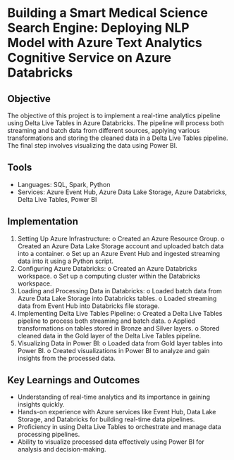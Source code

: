 # Building a Smart Medical Science Search Engine: Deploying NLP Model with Azure Text Analytics Cognitive Service on Azure Databricks

## Objective
The objective of this project is to implement a real-time analytics pipeline using Delta Live Tables in Azure Databricks. The pipeline will process both streaming and batch data from different sources, applying various transformations and storing the cleaned data in a Delta Live Tables pipeline. The final step involves visualizing the data using Power BI.

## Tools
- Languages: SQL, Spark, Python
- Services: Azure Event Hub, Azure Data Lake Storage, Azure Databricks, Delta Live Tables, Power BI

## Implementation
1.	Setting Up Azure Infrastructure:
o	Created an Azure Resource Group.
o	Created an Azure Data Lake Storage account and uploaded batch data into a container.
o	Set up an Azure Event Hub and ingested streaming data into it using a Python script.
2.	Configuring Azure Databricks:
o	Created an Azure Databricks workspace.
o	Set up a computing cluster within the Databricks workspace.
3.	Loading and Processing Data in Databricks:
o	Loaded batch data from Azure Data Lake Storage into Databricks tables.
o	Loaded streaming data from Event Hub into Databricks file storage.
4.	Implementing Delta Live Tables Pipeline:
o	Created a Delta Live Tables pipeline to process both streaming and batch data.
o	Applied transformations on tables stored in Bronze and Silver layers.
o	Stored cleaned data in the Gold layer of the Delta Live Tables pipeline.
5.	Visualizing Data in Power BI:
o	Loaded data from Gold layer tables into Power BI.
o	Created visualizations in Power BI to analyze and gain insights from the processed data.

## Key Learnings and Outcomes
- Understanding of real-time analytics and its importance in gaining insights quickly.
- Hands-on experience with Azure services like Event Hub, Data Lake Storage, and Databricks for building real-time data pipelines.
- Proficiency in using Delta Live Tables to orchestrate and manage data processing pipelines.
- Ability to visualize processed data effectively using Power BI for analysis and decision-making.


